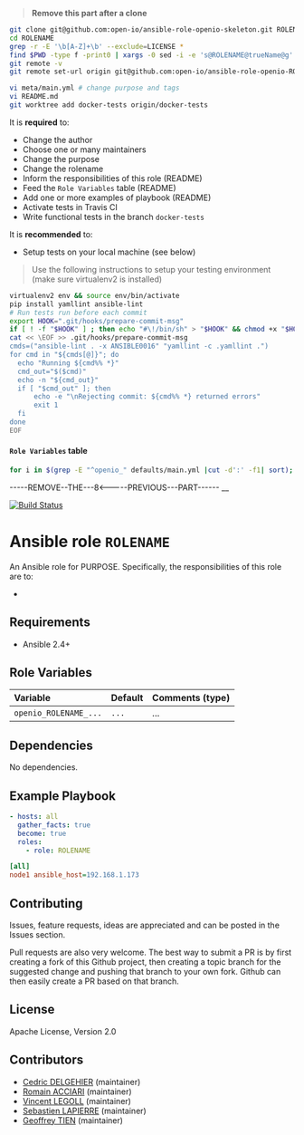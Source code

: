 
> **Remove this part after a clone**

```sh
git clone git@github.com:open-io/ansible-role-openio-skeleton.git ROLENAME
cd ROLENAME
grep -r -E '\b[A-Z]+\b' --exclude=LICENSE *
find $PWD -type f -print0 | xargs -0 sed -i -e 's@ROLENAME@trueName@g'
git remote -v
git remote set-url origin git@github.com:open-io/ansible-role-openio-ROLENAME.git

vi meta/main.yml # change purpose and tags
vi README.md
git worktree add docker-tests origin/docker-tests
```

It is **required** to:
  - Change the author
  - Choose one or many maintainers
  - Change the purpose
  - Change the rolename
  - Inform the responsibilities of this role (README)
  - Feed the `Role Variables` table (README)
  - Add one or more examples of playbook (README)
  - Activate tests in Travis CI
  - Write functional tests in the branch `docker-tests`

It is **recommended** to:
  - Setup tests on your local machine (see below)

> Use the following instructions to setup your testing environment
> (make sure virtualenv2 is installed)
>
```sh
virtualenv2 env && source env/bin/activate
pip install yamllint ansible-lint
# Run tests run before each commit
export HOOK=".git/hooks/prepare-commit-msg"
if [ ! -f "$HOOK" ] ; then echo "#\!/bin/sh" > "$HOOK" && chmod +x "$HOOK"; fi
cat << \EOF >> .git/hooks/prepare-commit-msg
cmds=("ansible-lint . -x ANSIBLE0016" "yamllint -c .yamllint .")
for cmd in "${cmds[@]}"; do
  echo "Running ${cmd%% *}"
  cmd_out="$($cmd)"
  echo -n "${cmd_out}"
  if [ "$cmd_out" ]; then
      echo -e "\nRejecting commit: ${cmd%% *} returned errors"
      exit 1
  fi
done
EOF
```

#### `Role Variables` table
```sh
for i in $(grep -E "^openio_" defaults/main.yml |cut -d':' -f1| sort); do echo '|' '`'$i'`'' | `'$(grep $i defaults/main.yml|cut -d: -f2|sed -e "s/^ //")'` | ... |'; done
```

-----REMOVE--THE---8<-----PREVIOUS---PART------
__

[![Build Status](https://travis-ci.org/open-io/ansible-role-openio-ROLENAME.svg?branch=master)](https://travis-ci.org/open-io/ansible-role-openio-ROLENAME)
# Ansible role `ROLENAME`

An Ansible role for PURPOSE. Specifically, the responsibilities of this role are to:

-

## Requirements

- Ansible 2.4+

## Role Variables


| Variable   | Default | Comments (type)  |
| :---       | :---    | :---             |
| `openio_ROLENAME_...` | `...`   | ...              |

## Dependencies

No dependencies.

## Example Playbook

```yaml
- hosts: all
  gather_facts: true
  become: true
  roles:
    - role: ROLENAME
```


```ini
[all]
node1 ansible_host=192.168.1.173
```

## Contributing

Issues, feature requests, ideas are appreciated and can be posted in the Issues section.

Pull requests are also very welcome.
The best way to submit a PR is by first creating a fork of this Github project, then creating a topic branch for the suggested change and pushing that branch to your own fork.
Github can then easily create a PR based on that branch.

## License

Apache License, Version 2.0

## Contributors

- [Cedric DELGEHIER](https://github.com/cdelgehier) (maintainer)
- [Romain ACCIARI](https://github.com/racciari) (maintainer)
- [Vincent LEGOLL](https://github.com/vincent-legoll) (maintainer)
- [Sebastien LAPIERRE](https://github.com/sebastienlapierre) (maintainer)
- [Geoffrey TIEN](https://github.com/GeoffreyTien) (maintainer)
